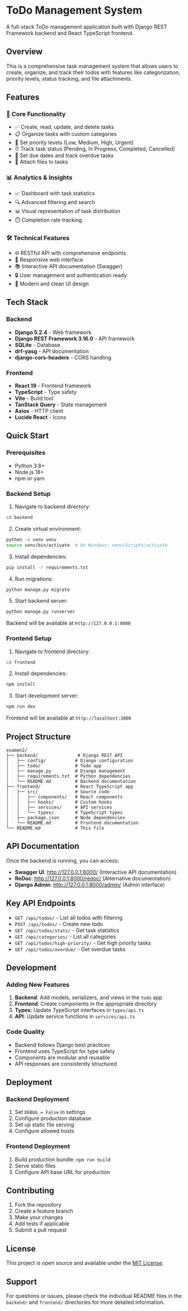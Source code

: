 # ToDo Management System

A full-stack ToDo management application built with Django REST Framework backend and React TypeScript frontend.

## Overview

This is a comprehensive task management system that allows users to create, organize, and track their todos with features like categorization, priority levels, status tracking, and file attachments.

## Features

### 🎯 Core Functionality
- ✅ Create, read, update, and delete tasks
- 📋 Organize tasks with custom categories
- 🎯 Set priority levels (Low, Medium, High, Urgent)
- ⏰ Track task status (Pending, In Progress, Completed, Cancelled)
- 📅 Set due dates and track overdue tasks
- 📎 Attach files to tasks

### 📊 Analytics & Insights
- 📈 Dashboard with task statistics
- 🔍 Advanced filtering and search
- 📊 Visual representation of task distribution
- ⏱️ Completion rate tracking

### 🛠️ Technical Features
- 🌐 RESTful API with comprehensive endpoints
- 📱 Responsive web interface
- 📚 Interactive API documentation (Swagger)
- 🔒 User management and authentication ready
- 🎨 Modern and clean UI design

## Tech Stack

### Backend
- **Django 5.2.4** - Web framework
- **Django REST Framework 3.16.0** - API framework
- **SQLite** - Database
- **drf-yasg** - API documentation
- **django-cors-headers** - CORS handling

### Frontend
- **React 19** - Frontend framework
- **TypeScript** - Type safety
- **Vite** - Build tool
- **TanStack Query** - State management
- **Axios** - HTTP client
- **Lucide React** - Icons

## Quick Start

### Prerequisites
- Python 3.8+
- Node.js 18+
- npm or yarn

### Backend Setup

1. Navigate to backend directory:
```bash
cd backend
```

2. Create virtual environment:
```bash
python -m venv venv
source venv/bin/activate  # On Windows: venv\Scripts\activate
```

3. Install dependencies:
```bash
pip install -r requirements.txt
```

4. Run migrations:
```bash
python manage.py migrate
```

5. Start backend server:
```bash
python manage.py runserver
```

Backend will be available at `http://127.0.0.1:8000`

### Frontend Setup

1. Navigate to frontend directory:
```bash
cd frontend
```

2. Install dependencies:
```bash
npm install
```

3. Start development server:
```bash
npm run dev
```

Frontend will be available at `http://localhost:3000`

## Project Structure

```
examen2/
├── backend/               # Django REST API
│   ├── config/           # Django configuration
│   ├── todo/             # Todo app
│   ├── manage.py         # Django management
│   ├── requirements.txt  # Python dependencies
│   └── README.md         # Backend documentation
├── frontend/             # React TypeScript app
│   ├── src/              # Source code
│   │   ├── components/   # React components
│   │   ├── hooks/        # Custom hooks
│   │   ├── services/     # API services
│   │   └── types/        # TypeScript types
│   ├── package.json      # Node dependencies
│   └── README.md         # Frontend documentation
└── README.md             # This file
```

## API Documentation

Once the backend is running, you can access:

- **Swagger UI**: http://127.0.0.1:8000/ (Interactive API documentation)
- **ReDoc**: http://127.0.0.1:8000/redoc/ (Alternative documentation)
- **Django Admin**: http://127.0.0.1:8000/admin/ (Admin interface)

## Key API Endpoints

- `GET /api/todos/` - List all todos with filtering
- `POST /api/todos/` - Create new todo
- `GET /api/todos/stats/` - Get task statistics
- `GET /api/categories/` - List all categories
- `GET /api/todos/high-priority/` - Get high priority tasks
- `GET /api/todos/overdue/` - Get overdue tasks

## Development

### Adding New Features

1. **Backend**: Add models, serializers, and views in the `todo` app
2. **Frontend**: Create components in the appropriate directory
3. **Types**: Update TypeScript interfaces in `types/api.ts`
4. **API**: Update service functions in `services/api.ts`

### Code Quality

- Backend follows Django best practices
- Frontend uses TypeScript for type safety
- Components are modular and reusable
- API responses are consistently structured

## Deployment

### Backend Deployment
1. Set `DEBUG = False` in settings
2. Configure production database
3. Set up static file serving
4. Configure allowed hosts

### Frontend Deployment
1. Build production bundle: `npm run build`
2. Serve static files
3. Configure API base URL for production

## Contributing

1. Fork the repository
2. Create a feature branch
3. Make your changes
4. Add tests if applicable
5. Submit a pull request

## License

This project is open source and available under the [MIT License](LICENSE).

## Support

For questions or issues, please check the individual README files in the `backend/` and `frontend/` directories for more detailed information.

